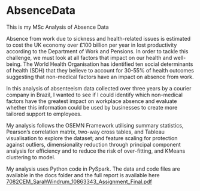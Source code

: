 # AbsenceData
This is my MSc Analysis of Absence Data

Absence from work due to sickness and health-related issues is estimated to cost the UK economy over £100 billion per year in lost productivity according to the Department of Work and Pensions. In order to tackle this challenge, we must look at all factors that impact on our health and well-being. The World Health Organisation has identified ten social determinants of health (SDH) that they believe to account for 30-55% of health outcomes suggesting that non-medical factors have an impact on absence from work. 

In this analysis of absenteeism data collected over three years by a courier company in Brazil, I wanted to see if I could identify which non-medical factors have the greatest impact on workplace absence and evaluate whether this information could be used by businesses to create more tailored support to employees. 

My analysis follows the OSEMN Framework utilising summary statistics, Pearson’s correlation matrix, two-way cross tables, and Tableau visualisation to explore the dataset; and feature scaling for protection against outliers, dimensionality reduction through principal component analysis for efficiency and to reduce the risk of over-fitting, and KMeans clustering to model. 

My analysis uses Python code in PySpark. The data and code files are available in the docs folder and the full report is available here 
[7082CEM_SarahWindrum_10863343_Assignment_Final.pdf](https://github.com/SarahWindrum/AbsenceData/files/10578459/7082CEM_SarahWindrum_10863343_Assignment_Final.pdf)
